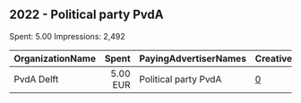 ## 2022 - Political party PvdA 
Spent: 5.00
Impressions: 2,492

|OrganizationName|Spent|PayingAdvertiserNames|CreativeUrls|Impressions|Genders|AgeBrackets|CountryCodes|BillingAddresses|CandidateBallotInformation|
|:---|---:|:---|:---|---:|:---|:---|:---|:---|:---|
|PvdA Delft|5.00 EUR|Political party PvdA|[0](https://www.snap.com/political-ads/asset/c5d2b8782d234566d37f81bb4b09cfe7a36abf5c2258581b2b8c92935007a8fb?mediaType=jpeg)|2,492||17-26|netherlands|NL|Simon de Rijk|
